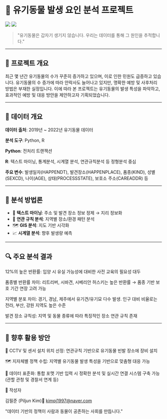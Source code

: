 # 🐾 유기동물 발생 요인 분석 프로젝트

<p>
  <img src="https://img.shields.io/badge/Python-3776AB?style=for-the-badge&logo=python&logoColor=white"/>
  <img src="https://img.shields.io/badge/R-276DC3?style=for-the-badge&logo=R&logoColor=white"/>
</p>

> "유기동물은 갑자기 생기지 않습니다. 우리는 데이터를 통해 그 원인을 추적합니다."


---

## 🎯 프로젝트 개요

최근 몇 년간 유기동물의 수가 꾸준히 증가하고 있으며, 이로 인한 민원도 급증하고 있습니다. 유기동물의 수 증가에 따라 안락사도 늘어나고 있지만, 명확한 예방 및 사후처리 방법은 부재한 실정입니다. 이에 따라 본 프로젝트는 유기동물의 발생 특성을 파악하고, 효과적인 예방 및 대응 방안을 제안하고자 기획되었습니다.

---

## 📂 데이터 개요

**데이터 출처**: 2019년 ~ 2022년 유기동물 데이터

**분석 도구**: Python, R

**Python**: 전처리 트랜잭션

**R**: 텍스트 마이닝, 통계분석, 시계열 분석, 연관규칙분석 등 정형분석 중심

**주요 변수**: 발생일자(HAPPENDT), 발견장소(HAPPENPLACE), 품종(KIND), 성별(SEXCD), 나이(AGE), 상태(PROCESSSTATE), 보호소 주소(CAREADDR) 등

---

## 🧪 분석 방법론

- 🧹 **텍스트 마이닝**: 주소 및 발견 장소 정보 정제 → 지리 정보화
- 🔗 **연관 규칙 분석**: 지역별 장소/환경 패턴 분석
- 🗺️ **GIS 분석**: 지도 기반 시각화
- 📈 **시계열 분석**: 향후 발생량 예측

---


## 🔍 주요 분석 결과

12%의 높은 반환률: 입양 시 유실 가능성에 대비한 사전 교육의 필요성 대두

품종별 반환률 차이: 리트리버, 시바견, 시베리안 허스키는 높은 반환률 → 품종 기반 보호 기간 연장 고려 가능

지역별 분포 차이: 경기, 경남, 제주에서 유기견/유기묘 다수 발생. 인구 대비 비율로는 전라, 부산, 강원 지역도 높은 수준

발견 장소 규칙성: 지역 및 동물 종류에 따라 특징적인 장소 연관 규칙 존재

---

## 🧭 향후 활용 방안

📡 CCTV 및 센서 설치 위치 선정: 연관규칙 기반으로 유기동물 빈발 장소에 장비 설치

🗺️ 지자체별 정책 수립: 지역별 유기동물 발생 특성을 기반으로 맞춤형 대응 가능

🔄 데이터 표준화: 통합 포맷 기반 입력 시 정확한 분석 및 실시간 연결 시스템 구축 가능 (관할 관청 및 경찰서 연계 등)

📘 작성자

김필준 (Piljun Kim)📧 kimpj1997@naver.com

"데이터 기반의 정책이 사람과 동물이 공존하는 사회를 만듭니다."

